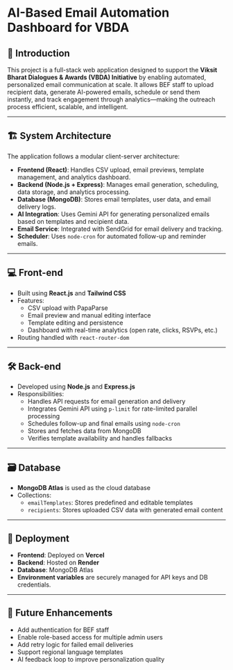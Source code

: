 # AI-Based Email Automation Dashboard for VBDA

## 📌 Introduction

This project is a full-stack web application designed to support the **Viksit Bharat Dialogues & Awards (VBDA) Initiative** by enabling automated, personalized email communication at scale. It allows BEF staff to upload recipient data, generate AI-powered emails, schedule or send them instantly, and track engagement through analytics—making the outreach process efficient, scalable, and intelligent.

---

## 🏗️ System Architecture

The application follows a modular client-server architecture:

- **Frontend (React)**: Handles CSV upload, email previews, template management, and analytics dashboard.
- **Backend (Node.js + Express)**: Manages email generation, scheduling, data storage, and analytics processing.
- **Database (MongoDB)**: Stores email templates, user data, and email delivery logs.
- **AI Integration**: Uses Gemini API for generating personalized emails based on templates and recipient data.
- **Email Service**: Integrated with SendGrid for email delivery and tracking.
- **Scheduler**: Uses `node-cron` for automated follow-up and reminder emails.

---

## 💻 Front-end

- Built using **React.js** and **Tailwind CSS**
- Features:
  - CSV upload with PapaParse
  - Email preview and manual editing interface
  - Template editing and persistence
  - Dashboard with real-time analytics (open rate, clicks, RSVPs, etc.)
- Routing handled with `react-router-dom`

---

## 🛠️ Back-end

- Developed using **Node.js** and **Express.js**
- Responsibilities:
  - Handles API requests for email generation and delivery
  - Integrates Gemini API using `p-limit` for rate-limited parallel processing
  - Schedules follow-up and final emails using `node-cron`
  - Stores and fetches data from MongoDB
  - Verifies template availability and handles fallbacks

---

## 🗃️ Database

- **MongoDB Atlas** is used as the cloud database
- Collections:
  - `emailTemplates`: Stores predefined and editable templates
  - `recipients`: Stores uploaded CSV data with generated email content

---

## 🚀 Deployment

- **Frontend**: Deployed on **Vercel**
- **Backend**: Hosted on **Render**
- **Database**: MongoDB Atlas
- **Environment variables** are securely managed for API keys and DB credentials.

---

## 🔮 Future Enhancements

- Add authentication for BEF staff
- Enable role-based access for multiple admin users
- Add retry logic for failed email deliveries
- Support regional language templates
- AI feedback loop to improve personalization quality

